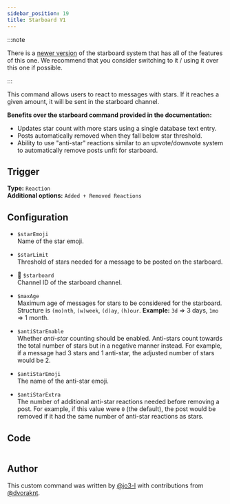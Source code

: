 ```yaml
---
sidebar_position: 19
title: Starboard V1
---
```


:::note

There is a [newer version](starboard/overview) of the starboard system that has all of the features of this one. We recommend that you consider switching to it / using it over this one if possible.

:::

This command allows users to react to messages with stars. If it reaches a given amount, it will be sent in the starboard channel.

**Benefits over the starboard command provided in the documentation:**

- Updates star count with more stars using a single database text entry.
- Posts automatically removed when they fall below star threshold.
- Ability to use "anti-star" reactions similar to an upvote/downvote system to automatically remove posts unfit for starboard.

## Trigger

**Type:** `Reaction`<br />
**Additional options:** `Added + Removed Reactions`

## Configuration

- `$starEmoji`<br />
  Name of the star emoji.

- `$starLimit`<br />
  Threshold of stars needed for a message to be posted on the starboard.

- 📌 `$starboard`<br />
  Channel ID of the starboard channel.

- `$maxAge`<br />
  Maximum age of messages for stars to be considered for the starboard. Structure is `(mo)nth`, `(w)week`, `(d)ay`, `(h)our`.
  **Example:** `3d` => 3 days, `1mo` => 1 month.

- `$antiStarEnable`<br />
  Whether _anti-star_ counting should be enabled. Anti-stars count towards the total number of stars but in a negative manner instead. For example, if a message had 3 stars and 1 anti-star, the adjusted number of stars would be 2.

- `$antiStarEmoji`<br />
  The name of the anti-star emoji.

- `$antiStarExtra`<br />
  The number of additional anti-star reactions needed before removing a post. For example, if this value were `0` (the default), the post would be removed if it had the same number of anti-star reactions as stars.

## Code

```go file=../../../src/fun/starboard.go.tmpl

```

## Author

This custom command was written by [@jo3-l](https://github.com/jo3-l) with contributions from [@dvoraknt](https://github.com/dvoraknt).
